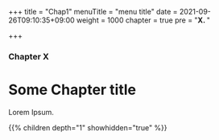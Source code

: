 +++
title = "Chap1"
menuTitle = "menu title"
date = 2021-09-26T09:10:35+09:00
weight = 1000
chapter = true
pre = "<b>X. </b>"

+++

### Chapter X

# Some Chapter title

Lorem Ipsum.

{{% children depth="1" showhidden="true" %}}
